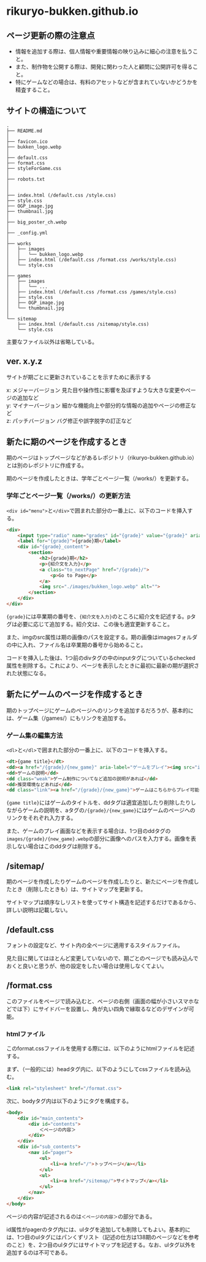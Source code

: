 # rikuryo-bukken.github.io

## ページ更新の際の注意点

- 情報を追加する際は、個人情報や重要情報の映り込みに細心の注意を払うこと。
- また、制作物を公開する際は、開発に関わった人と顧問に公開許可を得ること。
- 特にゲームなどの場合は、有料のアセットなどが含まれていないかどうかを精査すること。

## サイトの構造について

```
.
├── README.md
│
├── favicon.ico
├── bukken_logo.webp
│
├── default.css
├── format.css
├── styleForGame.css
│
├── robots.txt
│
│
├── index.html (/default.css /style.css)
├── style.css
├── OGP_image.jpg
├── thumbnail.jpg
│
├── big_poster_ch.webp
│
├── _config.yml
│
├── works
│   ├── images
│   │   └── bukken_logo.webp
│   ├── index.html (/default.css /format.css /works/style.css)
│   └── style.css
│
├── games
│   ├── images
│   │   └── ...
│   ├── index.html (/default.css /format.css /games/style.css)
│   ├── style.css
│   ├── OGP_image.jpg
│   └── thumbnail.jpg
│
└── sitemap
    ├── index.html (/default.css /sitemap/style.css)
    └── style.css
```

主要なファイル以外は省略している。

## ver. x.y.z

サイトが期ごとに更新されていることを示すために表示する

x: メジャーバージョン 見た目や操作性に影響を及ぼすような大きな変更やページの追加など  
y: マイナーバージョン 細かな機能向上や部分的な情報の追加やページの修正など  
z: パッチバージョン バグ修正や誤字脱字の訂正など

## 新たに期のページを作成するとき

期のページはトップページなどがあるレポジトリ（rikuryo-bukken.github.io）とは別のレポジトリに作成する。

期のページを作成したときは、学年ごとページ一覧（/works/）を更新する。

### 学年ごとページ一覧（/works/）の更新方法

`<div id="menu">`と`</div>`で囲まれた部分の一番上に、以下のコードを挿入する。

```html
<div>
    <input type="radio" name="grades" id="{grade}" value="{grade}" aria-controls="{grade}_content" checked>
    <label for="{grade}">{grade}期</label>
    <div id="{grade}_content">
        <section>
            <h2>{grade}期</h2>
            <p>{紹介文を入力}</p>
            <a class="to_nextPage" href="/{grade}/">
                <p>Go to Page</p>
            </a>
            <img src="./images/bukken_logo.webp" alt="">
        </section>
    </div>
</div>
```

`{grade}`には卒業期の番号を、`{紹介文を入力}`のところに紹介文を記述する。pタグは必要に応じて追加する。紹介文は、この後も適宜更新すること。

また、imgのsrc属性は期の画像のパスを設定する。期の画像はimagesフォルダの中に入れ、ファイル名は卒業期の番号から始めること。

コードを挿入した後は、1つ前のdivタグの中のinputタグについているchecked属性を削除する。これにより、ページを表示したときに最初に最新の期が選択された状態になる。

## 新たにゲームのページを作成するとき

期のトップページにゲームのページへのリンクを追加するだろうが、基本的には、ゲーム集（/games/）にもリンクを追加する。

### ゲーム集の編集方法

`<dl>`と`</dl>`で囲まれた部分の一番上に、以下のコードを挿入する。

```html
<dt>{game title}</dt>
<dd><a href="/{grade}/{new_game}" aria-label="ゲームをプレイ"><img src="images/{grade}/{new_game}.webp" alt="レーシングゲームのプレイ画面"></a></dd>
<dd>ゲームの説明</dd>
<dd class="weak">ゲーム制作についてなど追加の説明があれば</dd>
<dd>推奨環境などあれば</dd>
<dd class="link"><a href="/{grade}/{new_game}">ゲームはこちらからプレイ可能</a></dd>
```

`{game title}`にはゲームのタイトルを、ddタグは適宜追加したり削除したりしながらゲームの説明を、aタグの`/{grade}/{new_game}`にはゲームのページへのリンクをそれぞれ入力する。

また、ゲームのプレイ画面などを表示する場合は、1つ目のddタグの`images/{grade}/{new_game}.webp`の部分に画像へのパスを入力する。画像を表示しない場合はこのddタグは削除する。

## /sitemap/

期のページを作成したりゲームのページを作成したりと、新たにページを作成したとき（削除したときも）は、サイトマップを更新する。

サイトマップは順序なしリストを使ってサイト構造を記述するだけであるから、詳しい説明は記載しない。

## /default.css

フォントの設定など、サイト内の全ページに適用するスタイルファイル。

見た目に関してはほとんど変更していないので、期ごとのページでも読み込んでおくと良いと思うが、他の設定をしたい場合は使用しなくてよい。

## /format.css

このファイルをページで読み込むと、ページの右側（画面の幅が小さいスマホなどでは下）にサイドバーを設置し、角が丸い四角で縁取るなどのデザインが可能。

### htmlファイル

このformat.cssファイルを使用する際には、以下のようにhtmlファイルを記述する。

まず、（一般的には）headタグ内に、以下のようにしてcssファイルを読み込む。

```html
<link rel="stylesheet" href="/format.css">
```

次に、bodyタグ内は以下のようにタグを構成する。

```html
<body>
    <div id="main_contents">
        <div id="contents">
            ＜ページの内容＞
        </div>
    </div>
    <div id="sub_contents">
        <nav id="pager">
            <ul>
                <li><a href="/">トップページ</a></li>
            </ul>
            <ul>
                <li><a href="/sitemap/">サイトマップ</a></li>
            </ul>
        </nav>
    </div>
</body>
```

ページの内容が記述されるのは`＜ページの内容＞`の部分である。

id属性がpagerのタグ内には、ulタグを追加しても削除してもよい。基本的には、1つ目のulタグにはパンくずリスト（記述の仕方は138期のページなどを参考のこと）を、2つ目のulタグにはサイトマップを記述する。なお、ulタグ以外を追加するのは不可である。